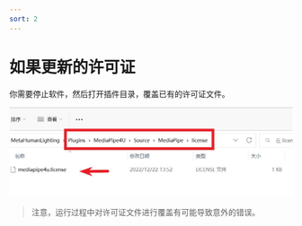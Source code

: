```yaml
---
sort: 2
---
```


# 如果更新的许可证

你需要停止软件，然后打开插件目录，覆盖已有的许可证文件。



[![动画蓝图节点](images/license_file.jpg "Shiprock")](images/license_file.jpg)   

>注意，运行过程中对许可证文件进行覆盖有可能导致意外的错误。
